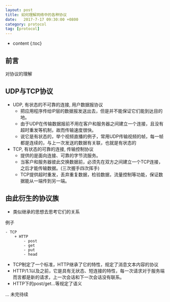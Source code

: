 ```yaml
---
layout: post
title: 如何理解网络中的各种协议
date:   2017-7-17 09:30:00 +0800
category: protocol 
tag: [protocol]
---
```


* content
{:toc}
 
## 前言

对协议的理解

## UDP与TCP协议

- UDP, 有状态的不可靠的连接, 用户数据报协议
    + 把应用程序传给IP层的数据报发送出去，但是并不能保证它们能到达目的地。
    + 由于UDP在传输数据报前不用在客户和服务器之间建立一个连接，且没有超时重发等机制，故而传输速度很快。
    + 说它是有状态的，举个视频直播的例子，常用UDP传输视频的帧，每一帧都是连续的，与上一次发送的数据有关联，也就是有状态的
- TCP, 有状态的可靠的连接, 传输控制协议
    + 提供的是面向连接、可靠的字节流服务。
    + 当客户和服务器彼此交换数据前，必须先在双方之间建立一个TCP连接，之后才能传输数据。(三次握手四次挥手)
    + TCP提供超时重发，丢弃重复数据，检验数据，流量控制等功能，保证数据能从一端传到另一端。


## 由此衍生的协议族

- 类似继承的思想去思考它们的关系

例子

```
- TCP
    + HTTP
        - post
        - get
        - put
        - head
```

- TCP制定了一个标准，HTTP继承了它的特性，规定了消息文本内容的协议
- HTTP/1.1以及之前，它是具有无状态、短连接的特性，每一次请求对于服务端而言都是新的请求，上一次会话和下一次会话没有联系。
- HTTP下的post/get...等规定了语义

... 未完待续